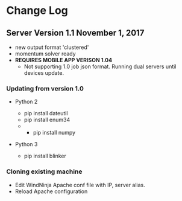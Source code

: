 # Change Log

## Server Version 1.1 November 1, 2017
* new output format 'clustered' 
* momentum solver ready
* **REQUIRES MOBILE APP VERISON 1.04**
  * Not supporting 1.0 job json format. Running dual servers until devices update. 

### Updating from version 1.0
* Python 2
  * pip install dateutil
  * pip install enum34
  * * pip install numpy

* Python 3
  * pip install blinker
 
### Cloning existing machine
* Edit WindNinja Apache conf file with IP, server alias. 
* Reload Apache configuration